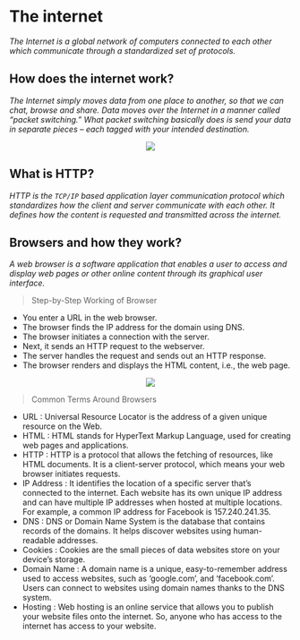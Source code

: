 # The internet
*The Internet is a global network of computers connected to each other which communicate through a standardized set of protocols.*
## How does the internet work?
*The Internet simply moves data from one place to another, so that we can chat, browse and share. Data moves over the Internet in a manner called “packet switching.” What packet switching basically does is send your data in separate pieces – each tagged with your intended destination.*

<div align ="center" >
<img src="https://mocomi.com/wp-content/uploads/2016/10/MOC_GIFO_INTERNET.gif"/>
</div>

## What is HTTP?
*HTTP is the `TCP/IP` based application layer communication protocol which standardizes how the client and server communicate with each other. It defines how the content is requested and transmitted across the internet.*

## Browsers and how they work?
*A web browser is a software application that enables a user to access and display web pages or other online content through its graphical user interface.*

> Step-by-Step Working of Browser

- You enter a URL in the web browser.
- The browser finds the IP address for the domain using DNS.
- The browser initiates a connection with the server.
- Next, it sends an HTTP request to the webserver.
- The server handles the request and sends out an HTTP response.
- The browser renders and displays the HTML content, i.e., the web page.

<div align ="center" >
<img src="https://browsertouse.com/wp-content/uploads/2021/06/How-Web-Browser-Works-1.jpg?ezimgfmt=ng:webp/ngcb1"/>
</div>

> Common Terms Around Browsers

- URL : Universal Resource Locator is the address of a given unique resource on the Web.
- HTML : HTML stands for HyperText Markup Language, used for creating web pages and applications.
- HTTP : HTTP is a protocol that allows the fetching of resources, like HTML documents. It is a client-server protocol, which means your web browser initiates requests.
- IP Address : It identifies the location of a specific server that’s connected to the internet. Each website has its own unique IP address and can have multiple IP addresses when hosted at multiple locations. For example, a common IP address for Facebook is 157.240.241.35.
- DNS : DNS or Domain Name System is the database that contains records of the domains. It helps discover websites using human-readable addresses.
- Cookies : Cookies are the small pieces of data websites store on your device’s storage.
- Domain Name : A domain name is a unique, easy-to-remember address used to access websites, such as ‘google.com’, and ‘facebook.com’. Users can connect to websites using domain names thanks to the DNS system.
- Hosting : Web hosting is an online service that allows you to publish your website files onto the internet. So, anyone who has access to the internet has access to your website.
